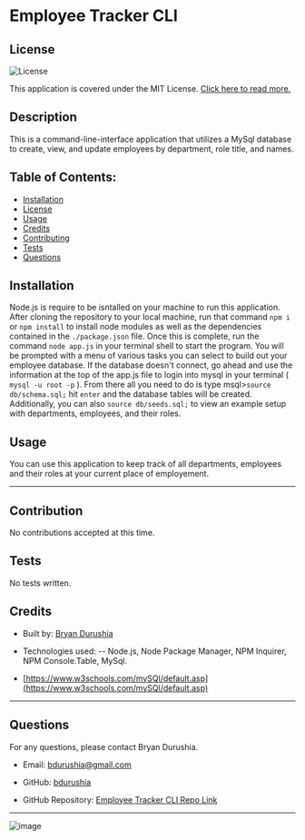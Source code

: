 # Employee Tracker CLI
  ## License
  ![License](https://img.shields.io/badge/license-MIT-green) 

 This application is covered under the MIT License. [Click here to read more.](https://choosealicense.com/licenses/mit/)

  ## Description
  This is a command-line-interface application that utilizes a MySql database to create, view, and update employees by department, role title, and names.

  ## Table of Contents:
  - [Installation](#installation)
  - [License](#license)
  - [Usage](#usage)
  - [Credits](#credits)
  - [Contributing](#contribution)
  - [Tests](#tests)
  - [Questions](#questions)

  ## Installation
  Node.js is require to be isntalled on your machine to run this application. After cloning the repository to your local machine, run that command `npm i` or `npm install` to install node modules as well as the dependencies contained in the `./package.json` file. Once this is complete, run the command `node app.js` in your terminal shell to start the program. You will be prompted with a menu of various tasks you can select to build out your employee database. If the database doesn't connect, go ahead and use the information at the top of the app.js file to login into mysql in your terminal ( `mysql -u root -p` ). From there all you need to do is type msql>`source db/schema.sql;` hit `enter` and the database tables will be created. Additionally, you can also `source db/seeds.sql;` to view an example setup with departments, employees, and their roles.

  ## Usage
  You can use this application to keep track of all departments, employees and their roles at your current place of employement.

  ---

  ## Contribution
  No contributions accepted at this time.

  ## Tests
  No tests written.

  ## Credits
  - Built by: [Bryan Durushia](https://www.linkedin.com/in/bdurushia/)

  - Technologies used: 
  -- Node.js, Node Package Manager, NPM Inquirer, NPM Console.Table, MySql.

  - [https://www.w3schools.com/mySQl/default.asp](https://www.w3schools.com/mySQl/default.asp)

  ---

  ## Questions
  For any questions, please contact Bryan Durushia.

  * Email: [bdurushia@gmail.com](mailto:bdurushia@gmail.com)

  * GitHub: [bdurushia](https://github.com/bdurushia)

  * GitHub Repository: [Employee Tracker CLI Repo Link](https://github.com/bdurushia/employee-tracker)
  
  ---

  ![image](https://user-images.githubusercontent.com/76260457/158050867-75a82b59-4629-4a3e-be4a-82b2a05038da.png)
  
